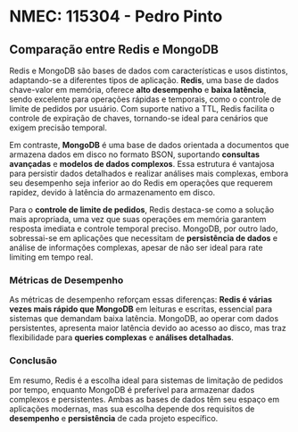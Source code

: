 # NMEC: 115304 - Pedro Pinto

## Comparação entre Redis e MongoDB

Redis e MongoDB são bases de dados com características e usos distintos, adaptando-se a diferentes tipos de aplicação. **Redis**, uma base de dados chave-valor em memória, oferece **alto desempenho** e **baixa latência**, sendo excelente para operações rápidas e temporais, como o controle de limite de pedidos por usuário. Com suporte nativo a TTL, Redis facilita o controle de expiração de chaves, tornando-se ideal para cenários que exigem precisão temporal.

Em contraste, **MongoDB** é uma base de dados orientada a documentos que armazena dados em disco no formato BSON, suportando **consultas avançadas** e **modelos de dados complexos**. Essa estrutura é vantajosa para persistir dados detalhados e realizar análises mais complexas, embora seu desempenho seja inferior ao do Redis em operações que requerem rapidez, devido à latência do armazenamento em disco.

Para o **controle de limite de pedidos**, Redis destaca-se como a solução mais apropriada, uma vez que suas operações em memória garantem resposta imediata e controle temporal preciso. MongoDB, por outro lado, sobressai-se em aplicações que necessitam de **persistência de dados** e análise de informações complexas, apesar de não ser ideal para rate limiting em tempo real.

### Métricas de Desempenho

As métricas de desempenho reforçam essas diferenças: **Redis é várias vezes mais rápido que MongoDB** em leituras e escritas, essencial para sistemas que demandam baixa latência. MongoDB, ao operar com dados persistentes, apresenta maior latência devido ao acesso ao disco, mas traz flexibilidade para **queries complexas** e **análises detalhadas**.

### Conclusão

Em resumo, Redis é a escolha ideal para sistemas de limitação de pedidos por tempo, enquanto MongoDB é preferível para armazenar dados complexos e persistentes. Ambas as bases de dados têm seu espaço em aplicações modernas, mas sua escolha depende dos requisitos de **desempenho** e **persistência** de cada projeto específico.
